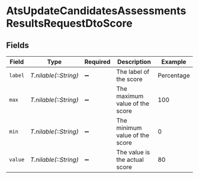 # AtsUpdateCandidatesAssessmentsResultsRequestDtoScore


## Fields

| Field                          | Type                           | Required                       | Description                    | Example                        |
| ------------------------------ | ------------------------------ | ------------------------------ | ------------------------------ | ------------------------------ |
| `label`                        | *T.nilable(::String)*          | :heavy_minus_sign:             | The label of the score         | Percentage                     |
| `max`                          | *T.nilable(::String)*          | :heavy_minus_sign:             | The maximum value of the score | 100                            |
| `min`                          | *T.nilable(::String)*          | :heavy_minus_sign:             | The minimum value of the score | 0                              |
| `value`                        | *T.nilable(::String)*          | :heavy_minus_sign:             | The value is the actual score  | 80                             |